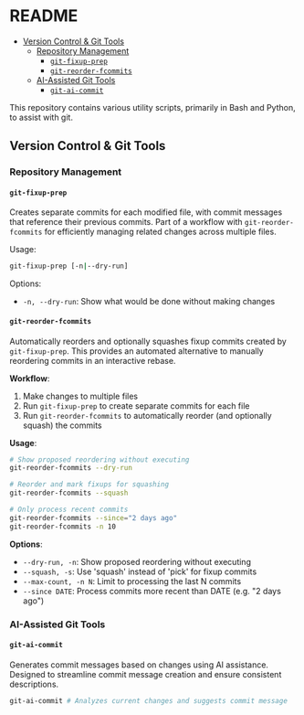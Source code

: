 # README

- [Version Control \& Git Tools](#version-control--git-tools)
  - [Repository Management](#repository-management)
    - [`git-fixup-prep`](#git-fixup-prep)
    - [`git-reorder-fcommits`](#git-reorder-fcommits)
  - [AI-Assisted Git Tools](#ai-assisted-git-tools)
    - [`git-ai-commit`](#git-ai-commit)

This repository contains various utility scripts, primarily in Bash and Python, to assist with git.

## Version Control & Git Tools

### Repository Management

#### `git-fixup-prep`
Creates separate commits for each modified file, with commit messages that reference their previous commits. Part of a workflow with `git-reorder-fcommits` for efficiently managing related changes across multiple files.

Usage:
```bash
git-fixup-prep [-n|--dry-run]
```

Options:
- `-n, --dry-run`: Show what would be done without making changes

#### `git-reorder-fcommits`
Automatically reorders and optionally squashes fixup commits created by `git-fixup-prep`. This provides an automated alternative to manually reordering commits in an interactive rebase.

**Workflow**:
1. Make changes to multiple files
2. Run `git-fixup-prep` to create separate commits for each file
3. Run `git-reorder-fcommits` to automatically reorder (and optionally squash) the commits

**Usage**:
```bash
# Show proposed reordering without executing
git-reorder-fcommits --dry-run

# Reorder and mark fixups for squashing
git-reorder-fcommits --squash

# Only process recent commits
git-reorder-fcommits --since="2 days ago"
git-reorder-fcommits -n 10
```

**Options**:
- `--dry-run, -n`: Show proposed reordering without executing
- `--squash, -s`: Use 'squash' instead of 'pick' for fixup commits
- `--max-count, -n N`: Limit to processing the last N commits
- `--since DATE`: Process commits more recent than DATE (e.g. "2 days ago")

### AI-Assisted Git Tools

#### `git-ai-commit`
Generates commit messages based on changes using AI assistance. Designed to streamline commit message creation and ensure consistent descriptions.

```bash
git-ai-commit # Analyzes current changes and suggests commit message
```

